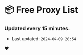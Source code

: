 # :package: Free Proxy List
### Updated every 15 minutes.

- Last updated: `2024-06-09 20:54`

:heart:

